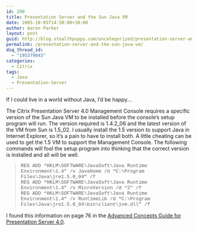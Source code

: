 ```yaml
---
id: 290
title: Presentation Server and the Sun Java VM
date: 2005-10-05T14:50:00+10:00
author: Aaron Parker
layout: post
guid: http://blog.stealthpuppy.com/uncategorized/presentation-server-and-the-sun-java-vm
permalink: /presentation-server-and-the-sun-java-vm/
dsq_thread_id:
  - "195379043"
categories:
  - Citrix
tags:
  - Java
  - Presentation-Server
---
```

If I could live in a world without Java, I&#8217;d be happy&#8230;

The Citrix Presentation Server 4.0 Management Console requires a specific version of the Sun Java VM to be installed before the console&#8217;s setup program will run. The version required is 1.4.2\_06 and the latest version of the VM from Sun is 1.5\_02. I usually install the 1.5 version to support Java in Internet Explorer, so it&#8217;s a pain to have to install both. A little cheating can be used to get the 1.5 VM to support the Management Console. The following commands will fool the setup program into thinking that the correct version is installed and all will be well.

<blockquote dir="ltr">
  <p>
    <font size="2" face="Courier New">REG ADD &#8220;HKLM\SOFTWARE\JavaSoft\Java Runtime Environment\1.4&#8221; /v JavaHome /d &#8220;C:\Program Files\Java\jre1.5.0_04&#8221; /f<br /> REG ADD &#8220;HKLM\SOFTWARE\JavaSoft\Java Runtime Environment\1.4&#8221; /v MicroVersion /d &#8220;2&#8221; /f<br /> REG ADD &#8220;HKLM\SOFTWARE\JavaSoft\Java Runtime Environment\1.4&#8221; /v RuntimeLib /d &#8220;C:\Program Files\Java\jre1.5.0_04\bin\client\jvm.dll&#8221; /f</font>
  </p>
</blockquote>

I found this information on page 76 in the [Advanced Concepts Guide for Presentation Server 4.0](http://support.citrix.com/kb/entry!default.jspa?categoryID=619&externalID=CTX107059&fromSearchPage=true).